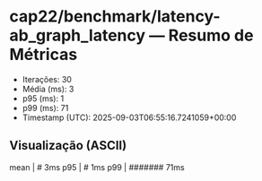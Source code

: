 # cap22/benchmark/latency-ab_graph_latency — Resumo de Métricas

- Iterações: 30
- Média (ms): 3
- p95 (ms): 1
- p99 (ms): 71
- Timestamp (UTC): 2025-09-03T06:55:16.7241059+00:00

## Visualização (ASCII)

mean     | # 3ms
p95      | # 1ms
p99      | ####### 71ms
